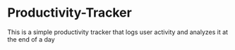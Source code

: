 # Productivity-Tracker
This is a simple productivity tracker that logs user activity and analyzes it at the end of a day
